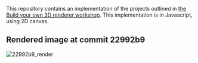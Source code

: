 This repository contains an implementation of the projects outlined in [the Build your own 3D renderer workshop](https://avik-das.github.io/build-your-own-raytracer/). This implementation is in Javascript, using 2D canvas.

## Rendered image at commit 22992b9
![22992b9_render](https://i.imgur.com/yBQij7J.png)
